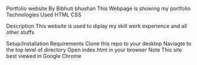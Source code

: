Portfolio website
By Bibhuti bhushan
This Webpage is showing my portfolio
Technologies Used
HTML
CSS

Description
This website is used to diplay my skill work experience and all other stuffs

Setup/Installation Requirements
Clone this repo to your desktop
Naviagte to the top level of directory
Open index.html in your browser
Note
This site best viewed in Google Chrome
